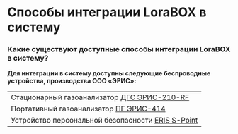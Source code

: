 # Способы интеграции LoraBOX в систему
### Какие существуют доступные способы интеграции LoraBOX в систему?
**Для интеграции в систему доступны следующие беспроводные устройства, производства ООО «ЭРИС»:**

|   |
|---|
|Стационарный газоанализатор [ДГС ЭРИС-210-RF](http://eriskip.com/ru/product/DGS+ERIS-210-RF)|
|Портативный газоанализатор [ПГ ЭРИС-414](http://eriskip.com/ru/product/pg+eris-414)|
|Устройство персональной безопасности [ERIS S-Point](http://eriskip.com/ru/product/perenosnoe-ustrojstvo-eris-s-point-knopka-sos)|